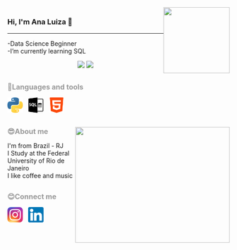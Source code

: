 <img src="https://ckeditor.com/apps/ckfinder/userfiles/files/git.gif" align="right" style="float:right; height:150px; width:150px" />

### Hi, I'm Ana Luiza 👋 

---
<div>
<p>-Data Science Beginner
  <br>
-I’m currently learning SQL</p>
<p align = "center">
  <img src = "https://github-readme-stats.vercel.app/api?username=analusz&show_icons=true&theme=onedark" width = 400>
  <img src = "https://github-readme-streak-stats.herokuapp.com?user=analusz&theme=onedark&hide_border=true" width = 400>
</p>
</div>

##

<div>
<p><strong><span style="color:#999999"><span style="font-size:16px">🔧Languages and tools</span></span></strong></p>
<p><img alt="Python" src="https://github.com/analusz/analusz/blob/5cb1a3c292d57615613ab61b78c4229cbbc65cf4/python_icon.png" style="height:35px; width:35px" />&nbsp;&nbsp; <img alt="SQL" src="https://github.com/analusz/analusz/blob/5cb1a3c292d57615613ab61b78c4229cbbc65cf4/sql_icon.png" style="height:35px; width:35px" />&nbsp;&nbsp; <img alt="HTML" src="https://github.com/analusz/analusz/blob/5cb1a3c292d57615613ab61b78c4229cbbc65cf4/html_icon.png" style="height:35px; width:35px" /></p>
</div>

##

<div>
<img src="https://ckeditor.com/apps/ckfinder/userfiles/files/8b35fef55fba1a201c9c7a11d3ec3d64.gif" align="right" style="float:right; height:263px; width:350px" />
<p><strong><span style="color:#999999"><span style="font-size:16px">😎About me</span></span></strong></p>
<p>I&#39;m from Brazil - RJ
  <br>
I Study at the Federal University of Rio de Janeiro
  <br>
I like coffee and music</p>
</div>

##

<div>
<p><strong><span style="color:#999999"><span style="font-size:16px">😊Connect me</span></span></strong></p>
<p><a href="https://www.instagram.com/ana_luiza.sz/" target="_blank"><img alt="" src="https://github.com/analusz/analusz/blob/5cb1a3c292d57615613ab61b78c4229cbbc65cf4/instagram_icon.png.webp" style="height:35px; width:35px" /></a>&nbsp;&nbsp; <a href="https://www.linkedin.com/in/ana-luiza-2a16501b1" target="_blank"><img alt="" src="https://github.com/analusz/analusz/blob/5cb1a3c292d57615613ab61b78c4229cbbc65cf4/linkedin_icon.png" style="height:35px; width:35px" /></a></p>
</div>

##
